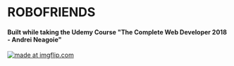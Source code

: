# ROBOFRIENDS
#### Built while taking the Udemy Course "The Complete Web Developer 2018 - Andrei Neagoie"

<a href="https://imgflip.com/gif/29t4dg"><img src="https://i.imgflip.com/29t4dg.gif" title="made at imgflip.com"/></a>
